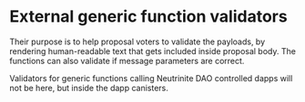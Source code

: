 # External generic function validators

Their purpose is to help proposal voters to validate the payloads, by rendering human-readable text that gets included inside proposal body.
The functions can also validate if message parameters are correct.

Validators for generic functions calling Neutrinite DAO controlled dapps will not be here, but inside the dapp canisters.
